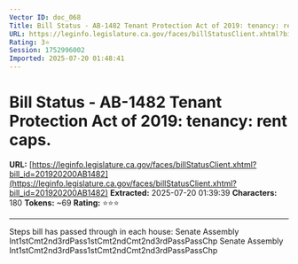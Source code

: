 ```yaml
---
Vector ID: doc_068
Title: Bill Status - AB-1482 Tenant Protection Act of 2019: tenancy: rent caps.
URL: https://leginfo.legislature.ca.gov/faces/billStatusClient.xhtml?bill_id=201920200AB1482
Rating: 3⭐
Session: 1752996002
Imported: 2025-07-20 01:48:41
---
```


# Bill Status - AB-1482 Tenant Protection Act of 2019: tenancy: rent caps.

**URL:** [https://leginfo.legislature.ca.gov/faces/billStatusClient.xhtml?bill_id=201920200AB1482](https://leginfo.legislature.ca.gov/faces/billStatusClient.xhtml?bill_id=201920200AB1482)
**Extracted:** 2025-07-20 01:39:39
**Characters:** 180
**Tokens:** ~69
**Rating:** ⭐⭐⭐

---


Steps bill has passed through in each house:  Senate Assembly Int1stCmt2nd3rdPass1stCmt2ndCmt2nd3rdPassPassChp   Senate Assembly Int1stCmt2nd3rdPass1stCmt2ndCmt2nd3rdPassPassChp  